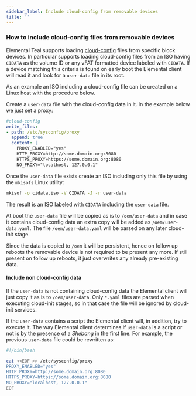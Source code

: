 ```yaml
---
sidebar_label: Include cloud-config from removable devices
title: ''
---
```


<head>
  <link rel="canonical" href="https://elemental.docs.rancher.com/removable-device-cloudconfig"/>
</head>


### How to include cloud-config files from removable devices

Elemental Teal supports loading [cloud-config](cloud-config-reference.md) files from specific block devices.
In particular supports loading cloud-config files from an ISO having `CIDATA` as the volume ID or any vFAT formatted
device labeled with `CIDATA`. If a device matching this criteria is found on early boot the Elemental client will
read it and look for a `user-data` file in its root.

As an example an ISO including a cloud-config file can be created on a Linux host with the procedure below.

Create a `user-data` file with the cloud-config data in it. In the example below we just set a
proxy:

```yaml title="user-data" showLineNumbers
#cloud-config
write_files:
- path: /etc/sysconfig/proxy
  append: true
  content: |
    PROXY_ENABLED="yes"
    HTTP_PROXY=http://some.domain.org:8080
    HTTPS_PROXY=https://some.domain.org:8080
    NO_PROXY="localhost, 127.0.0.1"
```

Once the `user-data` file exists create an ISO including only this file by using the `mkisofs` Linux utility:

```bash
mkisof -o cidata.iso -V CIDATA -J -r user-data
```

The result is an ISO labeled with `CIDATA` including the `user-data` file.

At boot the `user-data` file will be copied as is to `/oem/user-data` and in case it contains cloud-config data
an extra copy will be added as `/oem/user-data.yaml`. The file `/oem/user-data.yaml` will be parsed
on any later cloud-init stage.

Since the data is copied to `/oem` it will be persistent, hence on follow up reboots the removable device is
not required to be present any more. If still present on follow up reboots, it just overwrites any
already pre-existing data.

#### Include non cloud-config data

If the `user-data` is not containing cloud-config data the Elemental client will just copy it as
is to `/oem/user-data`. Only `*.yaml` files are parsed when executing cloud-init stages, so in that
case the file will be ignored by cloud-init services.

If the `user-data` contains a script the Elemental client will, in addition, try to execute it. The way
Elemental client determines if `user-data` is a script or not is by the presence of a _Shebang_ in the
first line. For example, the previous `user-data` file could be rewritten as:


```bash title="user-data" showLineNumbers
#!/bin/bash

cat <<EOF >> /etc/sysconfig/proxy
PROXY_ENABLED="yes"
HTTP_PROXY=http://some.domain.org:8080
HTTPS_PROXY=https://some.domain.org:8080
NO_PROXY="localhost, 127.0.0.1"
EOF
```

